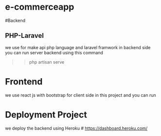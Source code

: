 # e-commerceapp





#Backend 
## PHP-Laravel
we use for make api php language and laravel framwork in backend side 
you can run server backend using this command 
 >> php artisan serve 

# Frontend 

we use react js with bootstrap for client side in this project 
and you can run



# Deployment Project 
we deploy the backend using Heroku #
https://dashboard.heroku.com/





















